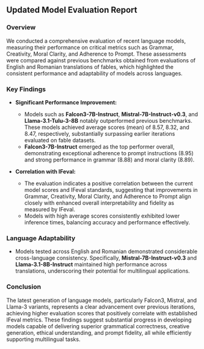 ## Updated Model Evaluation Report

### Overview
We conducted a comprehensive evaluation of recent language models, measuring their performance on critical metrics such as Grammar, Creativity, Moral Clarity, and Adherence to Prompt. These assessments were compared against previous benchmarks obtained from evaluations of English and Romanian translations of fables, which highlighted the consistent performance and adaptability of models across languages.

### Key Findings
- **Significant Performance Improvement:**
  - Models such as **Falcon3-7B-Instruct**, **Mistral-7B-Instruct-v0.3**, and **Llama-3.1-Tulu-3-8B** notably outperformed previous benchmarks. These models achieved average scores (mean) of 8.57, 8.32, and 8.47, respectively, substantially surpassing earlier iterations evaluated on fable datasets.
  - **Falcon3-7B-Instruct** emerged as the top performer overall, demonstrating exceptional adherence to prompt instructions (8.95) and strong performance in grammar (8.88) and moral clarity (8.89).

- **Correlation with IFeval:**
  - The evaluation indicates a positive correlation between the current model scores and IFeval standards, suggesting that improvements in Grammar, Creativity, Moral Clarity, and Adherence to Prompt align closely with enhanced overall interpretability and fidelity as measured by IFeval. 
  - Models with high average scores consistently exhibited lower inference times, balancing accuracy and performance effectively.

### Language Adaptability
- Models tested across English and Romanian demonstrated considerable cross-language consistency. Specifically, **Mistral-7B-Instruct-v0.3** and **Llama-3.1-8B-Instruct** maintained high performance across translations, underscoring their potential for multilingual applications.

### Conclusion
The latest generation of language models, particularly Falcon3, Mistral, and Llama-3 variants, represents a clear advancement over previous iterations, achieving higher evaluation scores that positively correlate with established IFeval metrics. These findings suggest substantial progress in developing models capable of delivering superior grammatical correctness, creative generation, ethical understanding, and prompt fidelity, all while efficiently supporting multilingual tasks.